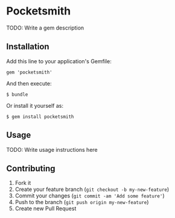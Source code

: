 # Pocketsmith

TODO: Write a gem description

## Installation

Add this line to your application's Gemfile:

    gem 'pocketsmith'

And then execute:

    $ bundle

Or install it yourself as:

    $ gem install pocketsmith

## Usage

TODO: Write usage instructions here

## Contributing

1. Fork it
2. Create your feature branch (`git checkout -b my-new-feature`)
3. Commit your changes (`git commit -am 'Add some feature'`)
4. Push to the branch (`git push origin my-new-feature`)
5. Create new Pull Request
